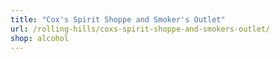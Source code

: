 ```yaml
---
title: "Cox's Spirit Shoppe and Smoker's Outlet"
url: /rolling-hills/coxs-spirit-shoppe-and-smokers-outlet/
shop: alcohol
---
```

